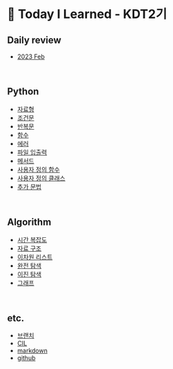 # 👀 Today I Learned - KDT2기

## Daily review
- [2023 Feb](daily_review/2023_Feb.md)

<br>

## Python
- [자료형](Python/data_type.md)
- [조건문](Python/conditional_statement.md)
- [반복문](Python/loop_statement.md)
- [함수](Python/function.md)
- [에러](Python/error.md)
- [파일 입출력](Python/file_IO.md)
- [메서드](Python/method.md)
- [사용자 정의 함수](Python/user_defined_function.md)
- [사용자 정의 클래스](Python/user_defined_class.md)
- [추가 문법](Python/python_etc.md)

<br>

## Algorithm
- [시간 복잡도](Algorithm/time_complexity.md)
- [자료 구조](Algorithm/data_structure.md)
- [이차원 리스트](Algorithm/2d_list.md)
- [완전 탐색](Algorithm/binary_search.md)
- [이진 탐색](Algorithm/binary_search.md)
- [그래프](Algorithm/graph.md)

<br>

## etc.
- [브랜치](etc/Branch.md)
- [CIL](etc/CLI.md)
- [markdown](etc/markdown.md)
- [github](etc/git.md)